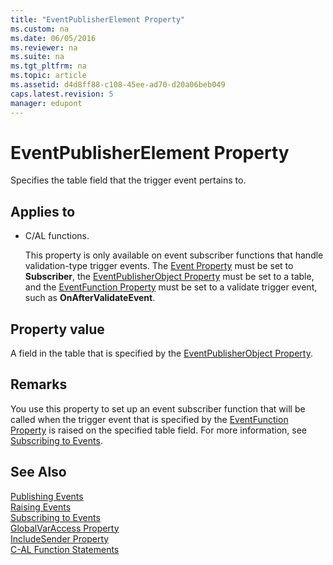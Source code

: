 ```yaml
---
title: "EventPublisherElement Property"
ms.custom: na
ms.date: 06/05/2016
ms.reviewer: na
ms.suite: na
ms.tgt_pltfrm: na
ms.topic: article
ms.assetid: d4d8ff88-c108-45ee-ad70-d20a06beb049
caps.latest.revision: 5
manager: edupont
---
```

# EventPublisherElement Property
Specifies the table field that the trigger event pertains to.  
  
## Applies to  
  
-   C\/AL functions.  
  
     This property is only available on event subscriber functions that handle validation\-type trigger events. The [Event Property](../dynamics-nav/Event-Property.md) must be set to **Subscriber**, the [EventPublisherObject Property](../dynamics-nav/EventPublisherObject-Property.md) must be set to a table, and the [EventFunction Property](../dynamics-nav/EventFunction-Property.md) must be set to a validate trigger event, such as **OnAfterValidateEvent**.  
  
## Property value  
 A field in the table that is specified by the [EventPublisherObject Property](../dynamics-nav/EventPublisherObject-Property.md).  
  
## Remarks  
 You use this property to set up an event subscriber function that will be called when the trigger event that is specified by the [EventFunction Property](../dynamics-nav/EventFunction-Property.md) is raised on the specified table field. For more information, see [Subscribing to Events](../dynamics-nav/Subscribing-to-Events.md).  
  
## See Also  
 [Publishing Events](../dynamics-nav/Publishing-Events.md)   
 [Raising Events](../dynamics-nav/Raising-Events.md)   
 [Subscribing to Events](../dynamics-nav/Subscribing-to-Events.md)   
 [GlobalVarAccess Property](../dynamics-nav/GlobalVarAccess-Property.md)   
 [IncludeSender Property](../dynamics-nav/IncludeSender-Property.md)   
 [C\-AL Function Statements](../dynamics-nav/C-AL-Function-Statements.md)